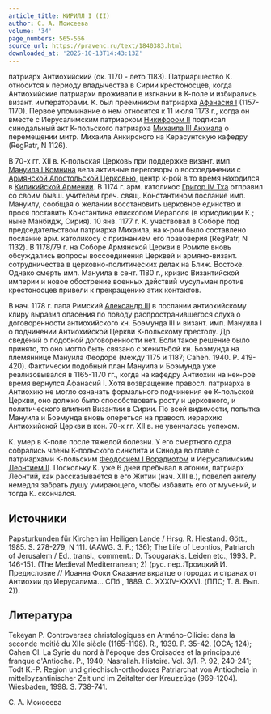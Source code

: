 ```yaml
---
article_title: КИРИЛЛ I (II)
author: С. А. Моисеева
volume: '34'
page_numbers: 565-566
source_url: https://pravenc.ru/text/1840383.html
downloaded_at: '2025-10-13T14:43:13Z'
---
```


патриарх Антиохийский (ок. 1170 - лето 1183). Патриаршество К. относится к периоду владычества в Сирии крестоносцев, когда Антиохийские патриархи проживали в изгнании в К-поле и избирались визант. императорами. К. был преемником патриарха [Афанасия I](<https://pravenc.ru/text/Афанасия I.html>) (1157-1170). Первое упоминание о нем относится к 11 июля 1173 г., когда он вместе с Иерусалимским патриархом [Никифором II](<https://pravenc.ru/text/Никифором II.html>) подписал синодальный акт К-польского патриарха [Михаила III Анхиала](<https://pravenc.ru/text/Михаила III Анхиала.html>) о перемещении митр. Михаила Анкирского на Керасунтскую кафедру (RegPatr, N 1126).

В 70-х гг. XII в. К-польская Церковь при поддержке визант. имп. [Мануила I Комнина](<https://pravenc.ru/text/МАНУИЛ I КОМНИН.html>) вела активные переговоры о воссоединении с [Армянской Апостольской Церковью](<https://pravenc.ru/text/АРМЯНСКАЯ АПОСТОЛЬСКАЯ ЦЕРКОВЬ.html>), центр к-рой в то время находился в [Киликийской Армении](<https://pravenc.ru/text/Киликийская Армения.html>). В 1174 г. арм. католикос [Григор IV Тха](<https://pravenc.ru/text/Григор IV Тха.html>) отправил со своим бывш. учителем греч. свящ. Константином послание имп. Мануилу, сообщая о желании восстановить церковное единство и прося поставить Константина епископом Иераполя (в юрисдикции К.; ныне Манбидж, Сирия). 10 янв. 1177 г. К. участвовал в Соборе под председательством патриарха Михаила, на к-ром было составлено послание арм. католикосу с признанием его правоверия (RegPatr, N 1132). В 1178/79 г. на Соборе Армянской Церкви в Ромкле вновь обсуждались вопросы воссоединения Церквей и армяно-визант. сотрудничества в церковно-политических делах на Ближ. Востоке. Однако смерть имп. Мануила в сент. 1180 г., кризис Византийской империи и новое обострение военных действий мусульман против крестоносцев привели к прекращению этих контактов.

В нач. 1178 г. папа Римский [Александр III](<https://pravenc.ru/text/Александр III.html>) в послании антиохийскому клиру выразил опасения по поводу распространившегося слуха о договоренности антиохийского кн. Боэмунда III и визант. имп. Мануила I о подчинении Антиохийской Церкви К-польскому престолу. Др. сведений о подобной договоренности нет. Если такое решение было принято, то оно могло быть связано с женитьбой кн. Боэмунда на племяннице Мануила Феодоре (между 1175 и 1187; Cahen. 1940. P. 419-420). Фактически подобный план Мануила и Боэмунда уже реализовывался в 1165-1170 гг., когда на кафедру Антиохии на нек-рое время вернулся Афанасий I. Хотя возвращение правосл. патриарха в Антиохию не могло означать формального подчинения ее К-польской Церкви, оно должно было способствовать росту и церковного, и политического влияния Византии в Сирии. По всей видимости, попытка Мануила и Боэмунда вновь опереться на правосл. иерархию Антиохийской Церкви в кон. 70-х гг. XII в. не увенчалась успехом.

К. умер в К-поле после тяжелой болезни. У его смертного одра собрались члены К-польского синклита и Синода во главе с патриархами К-польским [Феодосием I Ворадиотом](<https://pravenc.ru/text/Феодосием I Ворадиотом.html>) и Иерусалимским [Леонтием II](<https://pravenc.ru/text/Леонтием II.html>). Поскольку К. уже 6 дней пребывал в агонии, патриарх Леонтий, как рассказывается в его Житии (нач. XIII в.), повелел ангелу немедля забрать душу умирающего, чтобы избавить его от мучений, и тогда К. скончался.

## Источники

Papsturkunden für Kirchen im Heiligen Lande / Hrsg. R. Hiestand. Gött., 1985. S. 278-279, N 111. (AAWG. 3. F.; 136); The Life of Leontios, Patriarch of Jerusalem / Ed., transl., comment.: D. Tsougarakis. Leiden etc., 1993. P. 146-151. (The Medieval Mediterranean; 2) (рус. пер.:Троицкий И. Предисловие // Иоанна Фоки Cказание вкратце о городах и странах от Антиохии до Иерусалима... СПб., 1889. С. XXXIV-XXXVI. (ППС; Т. 8. Вып. 2)).

## Литература

Tekeyan P. Controverses christologiques en Arméno-Cilicie: dans la seconde moitié du XIIe siècle (1165-1198). R., 1939. P. 35-42. (OCA; 124); Cahen Cl. La Syrie du nord à l'époque des Croisades et la principauté franque d'Antioche. P., 1940; Nasrallah. Histoire. Vol. 3/1. P. 92, 240-241; Todt K.-P. Region und griechisch-orthodoxes Patriarchat von Antiocheia in mittelbyzantinischer Zeit und im Zeitalter der Kreuzzüge (969-1204). Wiesbaden, 1998. S. 738-741.

С. А. Моисеева

